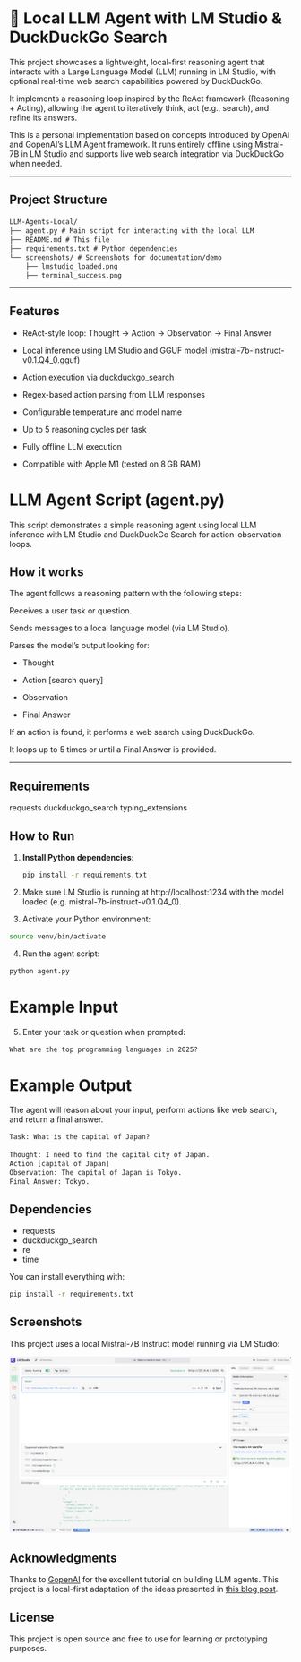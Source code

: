 # 🤖 Local LLM Agent with LM Studio & DuckDuckGo Search

This project showcases a lightweight, local-first reasoning agent that interacts with a Large Language Model (LLM) running in LM Studio, with optional real-time web search capabilities powered by DuckDuckGo.

It implements a reasoning loop inspired by the ReAct framework (Reasoning + Acting), allowing the agent to iteratively think, act (e.g., search), and refine its answers.

This is a personal implementation based on concepts introduced by OpenAI and GopenAI’s LLM Agent framework. It runs entirely offline using Mistral-7B in LM Studio and supports live web search integration via DuckDuckGo when needed.

---



## Project Structure

```
LLM-Agents-Local/
├── agent.py # Main script for interacting with the local LLM
├── README.md # This file
├── requirements.txt # Python dependencies
└── screenshots/ # Screenshots for documentation/demo
    ├── lmstudio_loaded.png
    ├── terminal_success.png
```

---

## Features

- ReAct-style loop: Thought → Action → Observation → Final Answer

- Local inference using LM Studio and GGUF model (mistral-7b-instruct-v0.1.Q4_0.gguf)

- Action execution via duckduckgo_search

- Regex-based action parsing from LLM responses

- Configurable temperature and model name

- Up to 5 reasoning cycles per task

- Fully offline LLM execution

- Compatible with Apple M1 (tested on 8 GB RAM)
  
# LLM Agent Script (agent.py)

This script demonstrates a simple reasoning agent using local LLM inference with LM Studio and DuckDuckGo Search for action-observation loops.

## How it works

The agent follows a reasoning pattern with the following steps:

Receives a user task or question.

Sends messages to a local language model (via LM Studio).

Parses the model’s output looking for:

- Thought

- Action [search query]

- Observation

- Final Answer

If an action is found, it performs a web search using DuckDuckGo.

It loops up to 5 times or until a Final Answer is provided.

---
## Requirements

requests
duckduckgo_search
typing_extensions

## How to Run

1. **Install Python dependencies:**
   ```bash
   pip install -r requirements.txt
   ```
   
2. Make sure LM Studio is running at http://localhost:1234 with the model loaded (e.g. mistral-7b-instruct-v0.1.Q4_0).
   
3. Activate your Python environment:
```bash
source venv/bin/activate
```

4. Run the agent script:
```bash
python agent.py
```

# Example Input

5. Enter your task or question when prompted:
```css
What are the top programming languages in 2025?
```

# Example Output

The agent will reason about your input, perform actions like web search, and return a final answer.

```vbnet
Task: What is the capital of Japan?

Thought: I need to find the capital city of Japan.
Action [capital of Japan]
Observation: The capital of Japan is Tokyo.
Final Answer: Tokyo.
```

## Dependencies

- requests
- duckduckgo_search
- re
- time
  
You can install everything with:

```bash
pip install -r requirements.txt
```
## Screenshots

This project uses a local Mistral-7B Instruct model running via LM Studio:

![Model running in LM Studio](screenshots/lm-studio-running.png)


## Acknowledgments

Thanks to [GopenAI](https://blog.gopenai.com) for the excellent tutorial on building LLM agents. This project is a local-first adaptation of the ideas presented in [this blog post](https://blog.gopenai.com/introduction-to-llm-agents-how-to-build-a-simple-reasoning-and-acting-agent-from-scratch-part-1-843e14686be7).


## License
This project is open source and free to use for learning or prototyping purposes.
